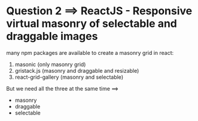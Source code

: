 # Question 2 ==> ReactJS - Responsive virtual masonry of selectable and draggable images

many npm packages are available to create a masonry grid in react:

1. masonic (only masonry grid)
2. gristack.js (masonry and draggable and resizable)
3. react-grid-gallery (masonry and selectable)

But we need all the three at the same time ==>

- masonry
- draggable
- selectable
